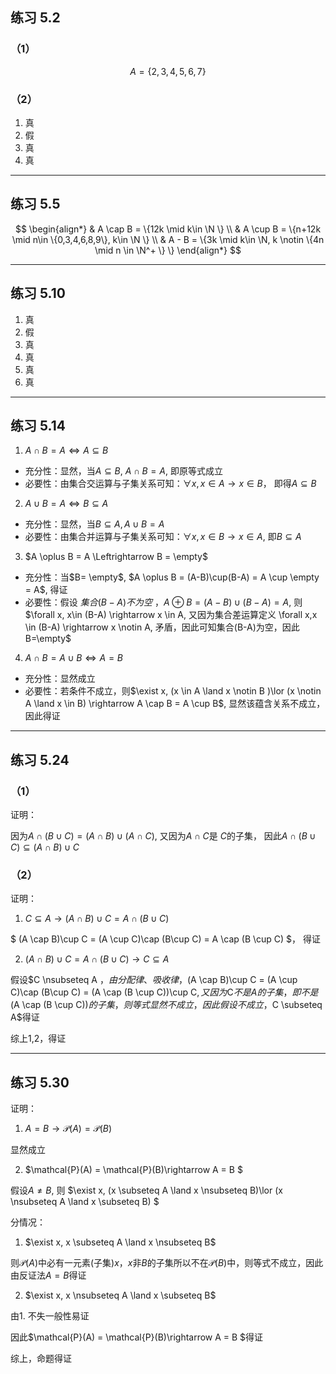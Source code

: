 ## 练习 5.2

### （1）

$$
A = \{ 2,3,4,5,6,7\}
$$

### （2）

1. 真
2. 假
3. 真
4. 真



---



## 练习 5.5

$$
\begin{align*}
& A \cap B = \{12k \mid k\in \N \}
\\
& A \cup B = \{n+12k \mid n\in \{0,3,4,6,8,9\}, k\in \N \}
\\
& A - B = \{3k \mid k\in \N, k \notin \{4n \mid n \in \N^+ \} \}
\end{align*}
$$



---



## 练习 5.10

1. 真
2. 假
3. 真
4. 真
5. 真
6. 真



---

## 练习 5.14

1. $A \cap B = A \Leftrightarrow A \subseteq B$ 

- 充分性：显然，当$A \subseteq B$, $A \cap B = A$, 即原等式成立
- 必要性：由集合交运算与子集关系可知：$\forall x, x \in A  \rightarrow x \in B$， 即得$A \subseteq B$

2. $A\cup B =  A \Leftrightarrow B \subseteq A$

- 充分性：显然，当$B \subseteq A, A\cup B = A$
- 必要性：由集合并运算与子集关系可知：$\forall x, x \in B \rightarrow x \in A$, 即$B \subseteq A$

3. $A \oplus B = A \Leftrightarrow B = \empty$

- 充分性：当$B= \empty$, $A \oplus B = (A-B)\cup(B-A) = A \cup \empty = A$, 得证
- 必要性：假设 $集合(B-A)不为空$ ，$A \oplus B = (A-B)\cup(B-A) = A,$ 则$\forall x, x\in (B-A) \rightarrow x \in A, 又因为集合差运算定义 \forall x,x \in (B-A) \rightarrow x \notin A, 矛盾，因此可知集合(B-A)为空，因此B=\empty$

4. $A \cap B = A \cup B \Leftrightarrow A= B$

- 充分性：显然成立
- 必要性：若条件不成立，则$\exist x, (x \in A \land x \notin B )\lor (x \notin A \land x \in B) \rightarrow A \cap B = A \cup B$, 显然该蕴含关系不成立，因此得证



---



## 练习 5.24

### （1）

证明：

因为$A \cap (B \cup C) = (A\cap B) \cup (A \cap C)$, 又因为$A\cap C$是 $C$的子集， 因此$A \cap (B \cup C) \subseteq (A\cap B) \cup C$

### （2）

证明：

1. $C \subseteq A \rightarrow (A \cap B)\cup C = A \cap (B \cup C)$

$ (A \cap B)\cup C = (A \cup C)\cap (B\cup C) = A \cap (B \cup C) $， 得证

2. $(A \cap B)\cup C = A \cap (B \cup C)\rightarrow C \subseteq A$

假设$C \nsubseteq A $，由分配律、吸收律，$(A \cap B)\cup C = (A \cup C)\cap (B\cup C) = (A \cap (B \cup C))\cup C$,又因为$C$不是A的子集，即不是$(A \cap (B \cup C))$的子集，则等式显然不成立，因此假设不成立，$C \subseteq A$得证



综上1,2，得证

---



## 练习 5.30

证明：

1. $A = B \rightarrow \mathcal{P}(A) = \mathcal{P}(B)$

显然成立

2. $\mathcal{P}(A) = \mathcal{P}(B)\rightarrow  A = B $

假设$A \neq B$, 则 $\exist x, (x \subseteq A \land x \nsubseteq B)\lor (x \nsubseteq A \land x \subseteq B) $

分情况：

1. $\exist x, x \subseteq A \land x \nsubseteq B$

则$\mathcal{P}(A)$中必有一元素(子集)$x$，$x$非$B$的子集所以不在$\mathcal{P}(B)$中，则等式不成立，因此由反证法$A=B$得证

2. $\exist x, x \nsubseteq A \land x \subseteq B$

由1. 不失一般性易证

因此$\mathcal{P}(A) = \mathcal{P}(B)\rightarrow  A = B $得证



综上，命题得证